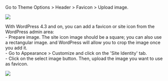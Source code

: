 Go to Theme Options > Header > Favicon > Upload image.

![](//olya.8theme.com/theme-docs/legenda-docs/docs/imgs/favicon-upload.png)

With WordPress 4.3 and on, you can add a favicon or site icon from the WordPress admin area: <br />
\- Prepare image. The site icon image should be a square; you can also use a rectangular image. and WordPress will allow you to crop the image once you add it.<br />
\- Go to Appearance > Customize and click on the 'Site Identity' tab. <br />
\- Click on the select image button. Then, upload the image you want to use as favicon. 

![](//olya.8theme.com/theme-docs/legenda-docs/docs/imgs/site-identity.png)